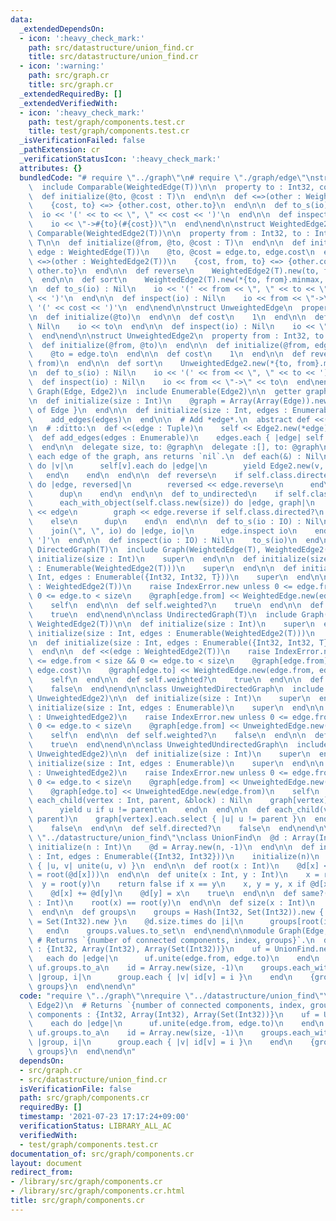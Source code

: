 ```yaml
---
data:
  _extendedDependsOn:
  - icon: ':heavy_check_mark:'
    path: src/datastructure/union_find.cr
    title: src/datastructure/union_find.cr
  - icon: ':warning:'
    path: src/graph.cr
    title: src/graph.cr
  _extendedRequiredBy: []
  _extendedVerifiedWith:
  - icon: ':heavy_check_mark:'
    path: test/graph/components.test.cr
    title: test/graph/components.test.cr
  _isVerificationFailed: false
  _pathExtension: cr
  _verificationStatusIcon: ':heavy_check_mark:'
  attributes: {}
  bundledCode: "# require \"../graph\"\n# require \"./graph/edge\"\nstruct WeightedEdge(T)\n\
    \  include Comparable(WeightedEdge(T))\n\n  property to : Int32, cost : T\n\n\
    \  def initialize(@to, @cost : T)\n  end\n\n  def <=>(other : WeightedEdge(T))\n\
    \    {cost, to} <=> {other.cost, other.to}\n  end\n\n  def to_s(io) : Nil\n  \
    \  io << '(' << to << \", \" << cost << ')'\n  end\n\n  def inspect(io) : Nil\n\
    \    io << \"->#{to}(#{cost})\"\n  end\nend\n\nstruct WeightedEdge2(T)\n  include\
    \ Comparable(WeightedEdge2(T))\n\n  property from : Int32, to : Int32, cost :\
    \ T\n\n  def initialize(@from, @to, @cost : T)\n  end\n\n  def initialize(@from,\
    \ edge : WeightedEdge(T))\n    @to, @cost = edge.to, edge.cost\n  end\n\n  def\
    \ <=>(other : WeightedEdge2(T))\n    {cost, from, to} <=> {other.cost, other.from,\
    \ other.to}\n  end\n\n  def reverse\n    WeightedEdge2(T).new(to, from, cost)\n\
    \  end\n\n  def sort\n    WeightedEdge2(T).new(*{to, from}.minmax, cost)\n  end\n\
    \n  def to_s(io) : Nil\n    io << '(' << from << \", \" << to << \", \" << cost\
    \ << ')'\n  end\n\n  def inspect(io) : Nil\n    io << from << \"->\" << to <<\
    \ '(' << cost << ')'\n  end\nend\n\nstruct UnweightedEdge\n  property to : Int32\n\
    \n  def initialize(@to)\n  end\n\n  def cost\n    1\n  end\n\n  def to_s(io) :\
    \ Nil\n    io << to\n  end\n\n  def inspect(io) : Nil\n    io << \"->\" << to\n\
    \  end\nend\n\nstruct UnweightedEdge2\n  property from : Int32, to : Int32\n\n\
    \  def initialize(@from, @to)\n  end\n\n  def initialize(@from, edge : UnweightedEdge)\n\
    \    @to = edge.to\n  end\n\n  def cost\n    1\n  end\n\n  def reverse\n    UnweightedEdge2.new(to,\
    \ from)\n  end\n\n  def sort\n    UnweightedEdge2.new(*{to, from}.minmax)\n  end\n\
    \n  def to_s(io) : Nil\n    io << '(' << from << \", \" << to << ')'\n  end\n\n\
    \  def inspect(io) : Nil\n    io << from << \"->\" << to\n  end\nend\n\nmodule\
    \ Graph(Edge, Edge2)\n  include Enumerable(Edge2)\n\n  getter graph : Array(Array(Edge))\n\
    \n  def initialize(size : Int)\n    @graph = Array(Array(Edge)).new(size) { []\
    \ of Edge }\n  end\n\n  def initialize(size : Int, edges : Enumerable)\n    initialize(size)\n\
    \    add_edges(edges)\n  end\n\n  # Add *edge*.\n  abstract def <<(edge : Edge2)\n\
    \n  # :ditto:\n  def <<(edge : Tuple)\n    self << Edge2.new(*edge)\n  end\n\n\
    \  def add_edges(edges : Enumerable)\n    edges.each { |edge| self << edge }\n\
    \  end\n\n  delegate size, to: @graph\n  delegate :[], to: @graph\n\n  # Yields\
    \ each edge of the graph, ans returns `nil`.\n  def each(&) : Nil\n    (0...size).each\
    \ do |v|\n      self[v].each do |edge|\n        yield Edge2.new(v, edge)\n   \
    \   end\n    end\n  end\n\n  def reverse\n    if self.class.directed?\n      each_with_object(self.class.new(size))\
    \ do |edge, reversed|\n        reversed << edge.reverse\n      end\n    else\n\
    \      dup\n    end\n  end\n\n  def to_undirected\n    if self.class.directed?\n\
    \      each_with_object(self.class.new(size)) do |edge, graph|\n        graph\
    \ << edge\n        graph << edge.reverse if self.class.directed?\n      end\n\
    \    else\n      dup\n    end\n  end\n\n  def to_s(io : IO) : Nil\n    io << '['\n\
    \    join(\", \", io) do |edge, io|\n      edge.inspect io\n    end\n    io <<\
    \ ']'\n  end\n\n  def inspect(io : IO) : Nil\n    to_s(io)\n  end\nend\n\nclass\
    \ DirectedGraph(T)\n  include Graph(WeightedEdge(T), WeightedEdge2(T))\n\n  def\
    \ initialize(size : Int)\n    super\n  end\n\n  def initialize(size : Int, edges\
    \ : Enumerable(WeightedEdge2(T)))\n    super\n  end\n\n  def initialize(size :\
    \ Int, edges : Enumerable({Int32, Int32, T}))\n    super\n  end\n\n  def <<(edge\
    \ : WeightedEdge2(T))\n    raise IndexError.new unless 0 <= edge.from < size &&\
    \ 0 <= edge.to < size\n    @graph[edge.from] << WeightedEdge.new(edge.to, edge.cost)\n\
    \    self\n  end\n\n  def self.weighted?\n    true\n  end\n\n  def self.directed?\n\
    \    true\n  end\nend\n\nclass UndirectedGraph(T)\n  include Graph(WeightedEdge(T),\
    \ WeightedEdge2(T))\n\n  def initialize(size : Int)\n    super\n  end\n\n  def\
    \ initialize(size : Int, edges : Enumerable(WeightedEdge2(T)))\n    super\n  end\n\
    \n  def initialize(size : Int, edges : Enumerable({Int32, Int32, T}))\n    super\n\
    \  end\n\n  def <<(edge : WeightedEdge2(T))\n    raise IndexError.new unless 0\
    \ <= edge.from < size && 0 <= edge.to < size\n    @graph[edge.from] << WeightedEdge.new(edge.to,\
    \ edge.cost)\n    @graph[edge.to] << WeightedEdge.new(edge.from, edge.cost)\n\
    \    self\n  end\n\n  def self.weighted?\n    true\n  end\n\n  def self.directed?\n\
    \    false\n  end\nend\n\nclass UnweightedDirectedGraph\n  include Graph(UnweightedEdge,\
    \ UnweightedEdge2)\n\n  def initialize(size : Int)\n    super\n  end\n\n  def\
    \ initialize(size : Int, edges : Enumerable)\n    super\n  end\n\n  def <<(edge\
    \ : UnweightedEdge2)\n    raise IndexError.new unless 0 <= edge.from < size &&\
    \ 0 <= edge.to < size\n    @graph[edge.from] << UnweightedEdge.new(edge.to)\n\
    \    self\n  end\n\n  def self.weighted?\n    false\n  end\n\n  def self.directed?\n\
    \    true\n  end\nend\n\nclass UnweightedUndirectedGraph\n  include Graph(UnweightedEdge,\
    \ UnweightedEdge2)\n\n  def initialize(size : Int)\n    super\n  end\n\n  def\
    \ initialize(size : Int, edges : Enumerable)\n    super\n  end\n\n  def <<(edge\
    \ : UnweightedEdge2)\n    raise IndexError.new unless 0 <= edge.from < size &&\
    \ 0 <= edge.to < size\n    @graph[edge.from] << UnweightedEdge.new(edge.to)\n\
    \    @graph[edge.to] << UnweightedEdge.new(edge.from)\n    self\n  end\n\n  def\
    \ each_child(vertex : Int, parent, &block) : Nil\n    graph[vertex].each do |u|\n\
    \      yield u if u != parent\n    end\n  end\n\n  def each_child(vertex : Int,\
    \ parent)\n    graph[vertex].each.select { |u| u != parent }\n  end\n\n  def self.weighted?\n\
    \    false\n  end\n\n  def self.directed?\n    false\n  end\nend\n\n# require\
    \ \"../datastructure/union_find\"\nclass UnionFind\n  @d : Array(Int32)\n\n  def\
    \ initialize(n : Int)\n    @d = Array.new(n, -1)\n  end\n\n  def initialize(n\
    \ : Int, edges : Enumerable({Int32, Int32}))\n    initialize(n)\n    edges.each\
    \ { |u, v| unite(u, v) }\n  end\n\n  def root(x : Int)\n    @d[x] < 0 ? x : (@d[x]\
    \ = root(@d[x]))\n  end\n\n  def unite(x : Int, y : Int)\n    x = root(x)\n  \
    \  y = root(y)\n    return false if x == y\n    x, y = y, x if @d[x] > @d[y]\n\
    \    @d[x] += @d[y]\n    @d[y] = x\n    true\n  end\n\n  def same?(x : Int, y\
    \ : Int)\n    root(x) == root(y)\n  end\n\n  def size(x : Int)\n    -@d[root(x)]\n\
    \  end\n\n  def groups\n    groups = Hash(Int32, Set(Int32)).new { |h, k| h[k]\
    \ = Set(Int32).new }\n    @d.size.times do |i|\n      groups[root(i)] << i\n \
    \   end\n    groups.values.to_set\n  end\nend\n\nmodule Graph(Edge, Edge2)\n \
    \ # Returns `{number of connected components, index, groups}`.\n  def components\
    \ : {Int32, Array(Int32), Array(Set(Int32))}\n    uf = UnionFind.new(size)\n \
    \   each do |edge|\n      uf.unite(edge.from, edge.to)\n    end\n    groups =\
    \ uf.groups.to_a\n    id = Array.new(size, -1)\n    groups.each_with_index do\
    \ |group, i|\n      group.each { |v| id[v] = i }\n    end\n    {groups.size, id,\
    \ groups}\n  end\nend\n"
  code: "require \"../graph\"\nrequire \"../datastructure/union_find\"\n\nmodule Graph(Edge,\
    \ Edge2)\n  # Returns `{number of connected components, index, groups}`.\n  def\
    \ components : {Int32, Array(Int32), Array(Set(Int32))}\n    uf = UnionFind.new(size)\n\
    \    each do |edge|\n      uf.unite(edge.from, edge.to)\n    end\n    groups =\
    \ uf.groups.to_a\n    id = Array.new(size, -1)\n    groups.each_with_index do\
    \ |group, i|\n      group.each { |v| id[v] = i }\n    end\n    {groups.size, id,\
    \ groups}\n  end\nend\n"
  dependsOn:
  - src/graph.cr
  - src/datastructure/union_find.cr
  isVerificationFile: false
  path: src/graph/components.cr
  requiredBy: []
  timestamp: '2021-07-23 17:17:24+09:00'
  verificationStatus: LIBRARY_ALL_AC
  verifiedWith:
  - test/graph/components.test.cr
documentation_of: src/graph/components.cr
layout: document
redirect_from:
- /library/src/graph/components.cr
- /library/src/graph/components.cr.html
title: src/graph/components.cr
---
```


